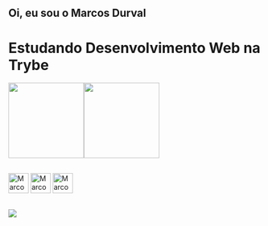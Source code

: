  ## Oi, eu sou o Marcos Durval
 # Estudando Desenvolvimento Web na Trybe
<div style=display:flex> 
  <img height="150em" src="https://github-readme-stats.vercel.app/api?username=MarcosDurval&show_icons=true&theme=tokyonight"/>
  <img height="150em" src="https://github-readme-stats.vercel.app/api/top-langs/?username=MarcosDurval&layout=compact&theme=tokyonight&include_all_commits=true"/>
</div>

##

<div>
<img height="40px" width="40px" src="https://img.icons8.com/color/96/000000/javascript--v1.png" alt="Marcos-Js"/>
<img height="40px" width="40px" src="https://img.icons8.com/color/48/000000/html-5--v1.png" alt="Marcos-Html"/>
<img height="40px" width="40px" src="https://img.icons8.com/color/48/000000/css3.png" alt="Marcos-Css"/>
</div>

##
<a href="https://www.linkedin.com/in/marcos-durval/" target="_blank">
<img src="https://img.shields.io/badge/LinkedIn-0077B5?style=for-the-badge&logo=linkedin&logoColor=white"/>
</a>
